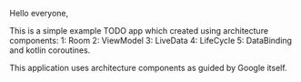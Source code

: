 Hello everyone,

This is a simple example TODO app which created using architecture components:
1: Room
2: ViewModel
3: LiveData
4: LifeCycle
5: DataBinding
and kotlin coroutines.

This application uses architecture components as guided by Google itself.
